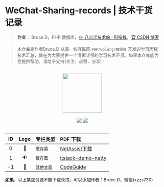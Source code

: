 # WeChat-Sharing-records | 技术干货记录

> **作者：** Bruce.D，PHP 数据库，[:pencil2: 八点半技术站 · 科技栈](#)，[:trophy: CSDN 博客](https://blog.csdn.net/qq_40884473)

> 本仓库是作者Bruce.D 从事一线互联网 ```PHP/Golang/数据库``` 开发的学习历程技术汇总，旨在为大家提供一个清晰详细的学习技术干货。如果本仓库能为您提供帮助，请给予支持(关注、点赞、分享)！

<br/>
<div align="center">
    <a href="https://bugstack.cn" style="text-decoration:none"><img src="https://bugstack.cn/assets/images/icon.svg" width="128px"></a>
</div>
<br/>  

<div align="center">
<a href="https://github.com/gtcarry888/WeChat-Sharing-records"><img src="https://badgen.net/github/stars/fuzhengwei/CodeGuide?icon=github&color=4ab8a1"></a>
<a href="https://mp.weixin.qq.com/s/u3MtOpQfV2U3NV8iiYPhkQ" target="_blank"><img src="https://bugstack.cn/assets/images/onlinebook.svg"></a>

</div>
<br/>

|   ID  |   Logo  |   专栏类型  |   PDF 下载  |
|   :------:   |   :------:   |   :---    |   :---    |
|   0   |   :volcano: |   `缓存篇`  |   [NetAssist下载](###) |
|   1   |   :sound: |  `缓存篇`  |   [itstack-demo-netty](https://github.com/fuzhengwei/itstack-demo-netty) |
|   -1  |   :ferris_wheel:    |   [`其他文章`](#ferris_wheel-其他文章)  |   [CodeGuide](https://github.com/fuzhengwei/CodeGuide/tree/master/src)    |

**如果**，以上某些资源不能下载获取，可以添加作者：Bruce.D，微信(xzzs730)
